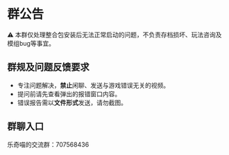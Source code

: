 # 群公告
⚠️ 本群仅处理整合包安装后无法正常启动的问题，不负责存档损坏、玩法咨询及模组bug等事宜。

## 群规及问题反馈要求
 - 专注问题解决，<b color="red">禁止</b>闲聊、发送与游戏错误无关的视频。
 - 提问前请先查看弹出的报错窗口内容。
 - 错误报告需以<span color="red">**文件形式**</span>发送，请勿截图。

## 群聊入口
乐奇喵的交流群：707568436
